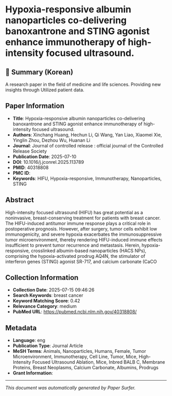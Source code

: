 # Hypoxia-responsive albumin nanoparticles co-delivering banoxantrone and STING agonist enhance immunotherapy of high-intensity focused ultrasound.

## 📝 Summary (Korean)
A research paper in the field of medicine and life sciences. Providing new insights through Utilized patient data.

## Paper Information
- **Title**: Hypoxia-responsive albumin nanoparticles co-delivering banoxantrone and STING agonist enhance immunotherapy of high-intensity focused ultrasound.
- **Authors**: Xinchang Huang, Hechun Li, Qi Wang, Yan Liao, Xiaomei Xie, Yinglin Zhou, Dezhou Wu, Huanan Li
- **Journal**: Journal of controlled release : official journal of the Controlled Release Society
- **Publication Date**: 2025-07-10
- **DOI**: 10.1016/j.jconrel.2025.113789
- **PMID**: 40318808
- **PMC ID**: 
- **Keywords**: HIFU, Hypoxia-responsive, Immunotherapy, Nanoparticles, STING

## Abstract
High-intensity focused ultrasound (HIFU) has great potential as a noninvasive, breast-conserving treatment for patients with breast cancer. The HIFU-induced antitumor immune response plays a critical role in postoperative prognosis. However, after surgery, tumor cells exhibit low immunogenicity, and severe hypoxia exacerbates the immunosuppressive tumor microenvironment, thereby rendering HIFU-induced immune effects insufficient to prevent tumor recurrence and metastasis. Herein, hypoxia-responsive, crosslinked albumin-based nanoparticles (HACS NPs), comprising the hypoxia-activated prodrug AQ4N, the stimulator of interferon genes (STING) agonist SR-717, and calcium carbonate (CaCO

## Collection Information
- **Collection Date**: 2025-07-15 09:46:26
- **Search Keywords**: breast cancer
- **Keyword Matching Score**: 0.42
- **Relevance Category**: medium
- **PubMed URL**: https://pubmed.ncbi.nlm.nih.gov/40318808/

## Metadata
- **Language**: eng
- **Publication Type**: Journal Article
- **MeSH Terms**: Animals, Nanoparticles, Humans, Female, Tumor Microenvironment, Immunotherapy, Cell Line, Tumor, Mice, High-Intensity Focused Ultrasound Ablation, Mice, Inbred BALB C, Membrane Proteins, Breast Neoplasms, Calcium Carbonate, Albumins, Prodrugs
- **Grant Information**: 

---
*This document was automatically generated by Paper Surfer.*
